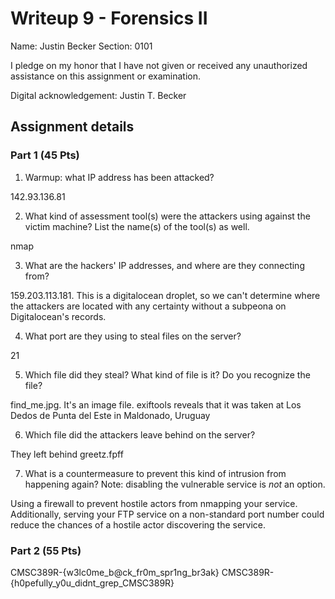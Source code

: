 # Writeup 9 - Forensics II

Name: Justin Becker
Section: 0101

I pledge on my honor that I have not given or received any unauthorized assistance on this assignment or examination.

Digital acknowledgement: Justin T. Becker


## Assignment details

### Part 1 (45 Pts)

1. Warmup: what IP address has been attacked?

142.93.136.81

2. What kind of assessment tool(s) were the attackers using against the victim machine? List the name(s) of the tool(s) as well.

nmap

3. What are the hackers' IP addresses, and where are they connecting from?

159.203.113.181. This is a digitalocean droplet, so we can't determine where the attackers are located with any certainty without a subpeona on Digitalocean's records.

4. What port are they using to steal files on the server?

21

5. Which file did they steal? What kind of file is it? Do you recognize the file?

find_me.jpg. It's an image file. exiftools reveals that it was taken at Los Dedos de Punta del Este in Maldonado, Uruguay

6. Which file did the attackers leave behind on the server?

They left behind greetz.fpff

7. What is a countermeasure to prevent this kind of intrusion from happening again? Note: disabling the vulnerable service is *not* an option.

Using a firewall to prevent hostile actors from nmapping your service. Additionally, serving your FTP service on a non-standard port number could reduce the chances of a hostile actor discovering the service.

### Part 2 (55 Pts)

CMSC389R-{w3lc0me_b@ck_fr0m_spr1ng_br3ak}
CMSC389R-{h0pefully_y0u_didnt_grep_CMSC389R}